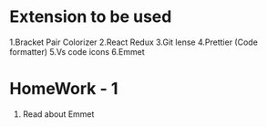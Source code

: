 # Extension to be used 

1.Bracket Pair Colorizer 
2.React Redux 
3.Git lense 
4.Prettier (Code formatter)
5.Vs code icons 
6.Emmet 


# HomeWork - 1

1. Read about Emmet 